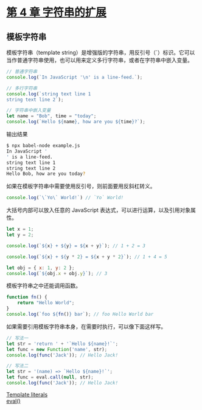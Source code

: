 # [第 4 章 字符串的扩展](http://es6.ruanyifeng.com/#docs/string)

## 模板字符串

模板字符串（template string）是增强版的字符串，用反引号（`）标识。它可以当作普通字符串使用，也可以用来定义多行字符串，或者在字符串中嵌入变量。

```js
// 普通字符串
console.log(`In JavaScript '\n' is a line-feed.`);

// 多行字符串
console.log(`string text line 1
string text line 2`);

// 字符串中嵌入变量
let name = "Bob", time = "today";
console.log(`Hello ${name}, how are you ${time}?`);
```

输出结果

```bash
$ npx babel-node example.js
In JavaScript '
' is a line-feed.
string text line 1
string text line 2
Hello Bob, how are you today?
```

如果在模板字符串中需要使用反引号，则前面要用反斜杠转义。

```js
console.log(`\`Yo\` World!`) // `Yo` World!
```

大括号内部可以放入任意的 JavaScript 表达式，可以进行运算，以及引用对象属性。

```js
let x = 1;
let y = 2;

console.log(`${x} + ${y} = ${x + y}`); // 1 + 2 = 3

console.log(`${x} + ${y * 2} = ${x + y * 2}`); // 1 + 4 = 5

let obj = { x: 1, y: 2 };
console.log(`${obj.x + obj.y}`); // 3
```

模板字符串之中还能调用函数。

```js
function fn() {
    return "Hello World";
}
console.log(`foo ${fn()} bar`); // foo Hello World bar
```

如果需要引用模板字符串本身，在需要时执行，可以像下面这样写。

```js
// 写法一
let str = 'return ' + '`Hello ${name}!`';
let func = new Function('name', str);
console.log(func('Jack')); // Hello Jack!
```

```js
// 写法二
let str = '(name) => `Hello ${name}!`';
let func = eval.call(null, str);
console.log(func('Jack')); // Hello Jack!
```

[Template literals](https://developer.mozilla.org/en-US/docs/Web/JavaScript/Reference/Template_literals) \
[eval()](https://developer.mozilla.org/en-US/docs/Web/JavaScript/Reference/Global_Objects/eval)